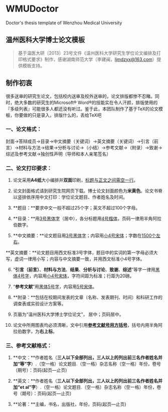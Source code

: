 # WMUDoctor

Doctor's thesis template of Wenzhou Medical University

## 温州医科大学博士论文模板

> 基于温医大研〔2013〕23号文件《温州医科大学研究生学位论文编排及打印格式要求》制作，感谢湖南师范大学（李建闽，ljmdzyx@163.com）提供模板支持。

## **制作初衷**

很多送审的研究生论文，包括校内送审及校外送审的，论文排版都惨不忍睹。同时，绝大多数的研究生的Microsoft® Word®的技能实在令人汗颜，排版使用的『多级列表』可能很多人都还没有听过。鉴于此，本团队制作了基于TeX的论文模板，你要做的只是录入，排版什么的，丢给TeX吧

### **一、论文格式：**

封面→答辩成员→目录→中文摘要（关键词）→英文摘要（关键词）→引言（前言）→材料与方法→结果→分析与讨论→（小结）→参考文献→（附录）→致谢→综述及参考文献→独创性声明（导师和本人亲笔签名）

### **二、论文打印要求：**

1. 论文采用**A4纸**大小编排并**双面**印刷，<u>标题与正文之间需空一行</u>。

2. 论文封面格式请到研究生院网页下载。博士论文封面颜色为**米黄色**。论文书脊以竖排依序用中文打印：学位论文题目、作者姓名及时间。

3. **题目：**要求中文一般不超过25个字；英文不超过100个字母。

4. **目录：**用<u>3号黑体字</u>（居中），各分标题用<u>4号楷体</u>，页码一律用半角阿拉伯数字。

5. **中文摘要：**论文题目用<u>3号黑体字</u>；内容用<u>小4号宋体</u>；字数在<u>1500个左右</u>。

​		**英文摘要：**论文题目用西文标准3号字体，题目中的实词的第一字母必须大写，虚词一律用小写；内容与中文摘要一致，并用西文标准小4号字体。

6. “**引言（前言）**、**材料与方法**、**结果**、**分析与讨论**、**致谢**、**综述**”等字一律用<u>黑体4号字</u>，内容用<u>小4号宋体</u>，字符间距为标准；行距为20磅。

7. “**参考文献**”用<u>黑体5号字</u>，内容用<u>5号宋体</u>。

8. **附录：**包括在校期间发表的文章（名称、发表期刊、时间）和科研工作的调查表或实验设计方案等。

9. 页眉为“温州医科大学博士学位论文”， 居中；页码居中。

10. 论文中所用图表均必须清晰，文中引用<u>**参考文献号用方括号**</u>，括号内用半角阿拉伯数字，为**右上标**。

### **三、参考文献格式：**

1.  **中文：**作者姓名（**三人以下全部列出，三人以上的列出前三名作者姓名并加“等”字**）.（空一格）论文题目.（空一格）杂志名称（空一格）年份，卷号（期号）：页码(起页—止页)

2.  **英文：**作者姓名（**三人以下全部列出，三人以上的列出前三名作者姓名并加“et al”字**）.（空一格）论文题目.（空一格）杂志名称（空一格）年份，卷号（期号）：页码(起页—止页)

3.  **论著：**主编，书名，出版社，年份，页码(起页—止页)